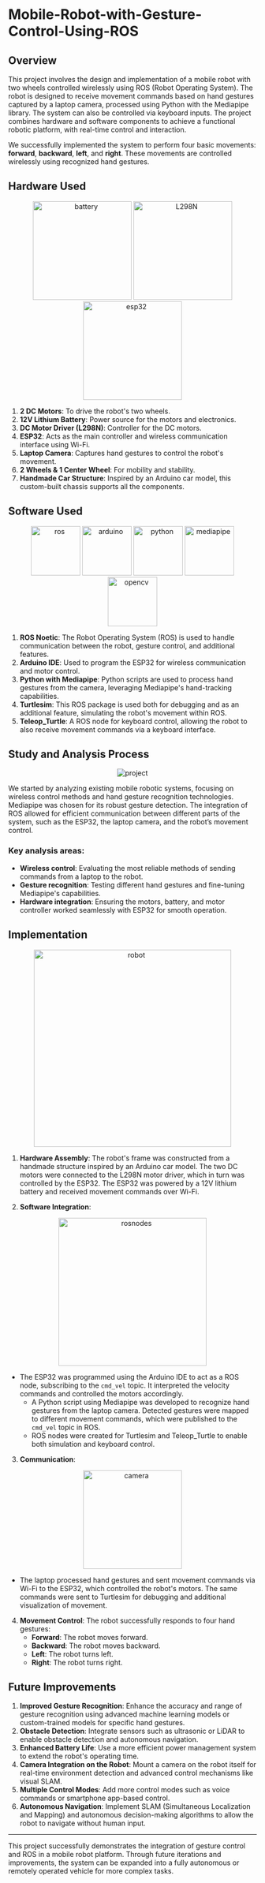 # Mobile-Robot-with-Gesture-Control-Using-ROS

## Overview
This project involves the design and implementation of a mobile robot with two wheels controlled wirelessly using ROS (Robot Operating System). The robot is designed to receive movement commands based on hand gestures captured by a laptop camera, processed using Python with the Mediapipe library. The system can also be controlled via keyboard inputs. The project combines hardware and software components to achieve a functional robotic platform, with real-time control and interaction.

We successfully implemented the system to perform four basic movements: **forward**, **backward**, **left**, and **right**. These movements are controlled wirelessly using recognized hand gestures.

## Hardware Used
<p align="center">
  <img src="./images/battery.png" alt="battery" height="200"/>
  <img src="./images/L298N.png" alt="L298N" height="200"/>
   <img src="./images/esp32.png" alt="esp32" height="200"/>
</p>

1. **2 DC Motors**: To drive the robot's two wheels.
2. **12V Lithium Battery**: Power source for the motors and electronics.
3. **DC Motor Driver (L298N)**: Controller for the DC motors.
4. **ESP32**: Acts as the main controller and wireless communication interface using Wi-Fi.
5. **Laptop Camera**: Captures hand gestures to control the robot's movement.
6. **2 Wheels & 1 Center Wheel**: For mobility and stability.
7. **Handmade Car Structure**: Inspired by an Arduino car model, this custom-built chassis supports all the components.

## Software Used
<p align="center" margin="10px">
  <img src="./images/ros.png" alt="ros" height="100"/>
  <img src="./images/arduino.png" alt="arduino" height="100"/>
  <img src="./images/python.png" alt="python" height="100"/>
  <img src="./images/mediapipe.png" alt="mediapipe" height="100"/>
  <img src="./images/opencv.png" alt="opencv" height="100"/>
</p>

1. **ROS Noetic**: The Robot Operating System (ROS) is used to handle communication between the robot, gesture control, and additional features.
2. **Arduino IDE**: Used to program the ESP32 for wireless communication and motor control.
3. **Python with Mediapipe**: Python scripts are used to process hand gestures from the camera, leveraging Mediapipe's hand-tracking capabilities.
4. **Turtlesim**: This ROS package is used both for debugging and as an additional feature, simulating the robot's movement within ROS.
5. **Teleop_Turtle**: A ROS node for keyboard control, allowing the robot to also receive movement commands via a keyboard interface.

## Study and Analysis Process
<p align="center" >
  <img src="./images/project.png" alt="project" />
</p>

We started by analyzing existing mobile robotic systems, focusing on wireless control methods and hand gesture recognition technologies. Mediapipe was chosen for its robust gesture detection. The integration of ROS allowed for efficient communication between different parts of the system, such as the ESP32, the laptop camera, and the robot’s movement control. 

### Key analysis areas:
- **Wireless control**: Evaluating the most reliable methods of sending commands from a laptop to the robot.
- **Gesture recognition**: Testing different hand gestures and fine-tuning Mediapipe's capabilities.
- **Hardware integration**: Ensuring the motors, battery, and motor controller worked seamlessly with ESP32 for smooth operation.

## Implementation
<p align="center" >
  <img src="./images/mobilerobot.png" alt="robot" height="400"/>
</p>

1. **Hardware Assembly**: The robot's frame was constructed from a handmade structure inspired by an Arduino car model. The two DC motors were connected to the L298N motor driver, which in turn was controlled by the ESP32. The ESP32 was powered by a 12V lithium battery and received movement commands over Wi-Fi.
   
2. **Software Integration**: 
<p align="center" >
  <img src="./images/nodes.png" alt="rosnodes" height="300"/>
</p>

- The ESP32 was programmed using the Arduino IDE to act as a ROS node, subscribing to the `cmd_vel` topic. It interpreted the velocity commands and controlled the motors accordingly.
   - A Python script using Mediapipe was developed to recognize hand gestures from the laptop camera. Detected gestures were mapped to different movement commands, which were published to the `cmd_vel` topic in ROS.
   - ROS nodes were created for Turtlesim and Teleop_Turtle to enable both simulation and keyboard control.

3. **Communication**:
<p align="center" >
  <img src="./images/camera.png" alt="camera" height="200"/>
</p> 

- The laptop processed hand gestures and sent movement commands via Wi-Fi to the ESP32, which controlled the robot's motors. The same commands were sent to Turtlesim for debugging and additional visualization of movement.


4. **Movement Control**: The robot successfully responds to four hand gestures:
   - **Forward**: The robot moves forward.
   - **Backward**: The robot moves backward.
   - **Left**: The robot turns left.
   - **Right**: The robot turns right.

## Future Improvements
1. **Improved Gesture Recognition**: Enhance the accuracy and range of gesture recognition using advanced machine learning models or custom-trained models for specific hand gestures.
2. **Obstacle Detection**: Integrate sensors such as ultrasonic or LiDAR to enable obstacle detection and autonomous navigation.
3. **Enhanced Battery Life**: Use a more efficient power management system to extend the robot's operating time.
4. **Camera Integration on the Robot**: Mount a camera on the robot itself for real-time environment detection and advanced control mechanisms like visual SLAM.
5. **Multiple Control Modes**: Add more control modes such as voice commands or smartphone app-based control.
6. **Autonomous Navigation**: Implement SLAM (Simultaneous Localization and Mapping) and autonomous decision-making algorithms to allow the robot to navigate without human input.

---

This project successfully demonstrates the integration of gesture control and ROS in a mobile robot platform. Through future iterations and improvements, the system can be expanded into a fully autonomous or remotely operated vehicle for more complex tasks.

